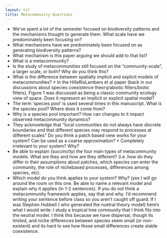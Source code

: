 ```yaml
---
layout: nil
title: Metacommunity Questions
---
```


*    We’ve spent a lot of the semester focused on biodiversity patterns and the mechanisms thought to generate them. What scale have we predominately been focusing on?
*    What mechanisms have we predominately been focused on as generating biodiversity patterns?
*    What mechanism is this paper arguing we should add to that list?
*    What is a metacommunity?
*    Is the study of metacommunities still focused on the “community-scale”, a larger scale, or both? Why do you think this?
*    What is the difference between spatially implicit and explicit models of metacommunities? 
         * In the HilleRisLambers et al paper (back in our discussions about species coexistence theory/abiotic filters/biotic filters), Figure 1 was discussed as being a classic community ecology view of space. Does it represent an implicit or explicit spatial model?
*    The term ‘species pool’ is used several times in this manuscript. What is the species pool? Where does it come from?
*    Why is a species pool important? How can changes to it impact observed metacommunity dynamics?
*    They acknowledge that “local communities do not always have discrete boundaries and that different species may respond to processes at different scales” Do you think a patch based view works for your system? Can be used as a coarse approximation? * Completely irrelevant to your system? Why?
*    Be able to explain (succinctly) the four main types of metacommunity models. What are they and how are they different? (i.e. how do they differ in their assumptions about patches, which species can enter the community, the role of nichebased processes, differences among species, etc).
*    Which model do you think applies to your system? Why? (yes I will go around the room on this one. Be able to name a relevant model and explain why it applies (in 1-2 sentences). If you do not think a metacommunity framework applies, say that and why. I’d recommend writing your sentence before class so you aren’t caught off guard. If I was Stephen Hubbell ( who generated the nuetral theory model) here’s what I would write: I study a tropical tree community that I think fits into the neutral model. I think this because we have dispersal, though its limited, and niche differences between species seem small (or non-existent) and its hard to see how those small differences create stable coexistence.

